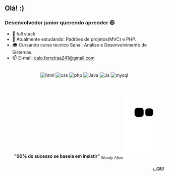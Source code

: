 ## Olá!  :)
### Desenvolvedor junior querendo aprender 😃

- 🤗 full stack
- 🌱 Atualmente estudando: Padrões de projetos(MVC) e PHP.
- 🎓 Cursando curso tecnico Senai: Análise e Desenvolvimento de Sistemas.
- 📫 E-mail: caio.ferreiraa241@gmail.com 


<div align="center" style="display: inline_block"><br>
  
  <img align="center" alt="html" height="30em" src="https://cdn.jsdelivr.net/gh/devicons/devicon/icons/html5/html5-original.svg" />
  <img align="center" alt="css" height="30em" src="https://cdn.jsdelivr.net/gh/devicons/devicon/icons/css3/css3-original.svg" />  
  <img align="center" alt="php" height="30em" src="https://cdn.jsdelivr.net/gh/devicons/devicon/icons/php/php-plain.svg" />    
  <img align="center" alt="Java" height="30em" src="https://cdn.jsdelivr.net/gh/devicons/devicon/icons/java/java-plain-wordmark.svg" />
  <img align="center" alt="Js" height="30em" src="https://cdn.jsdelivr.net/gh/devicons/devicon/icons/javascript/javascript-original.svg" />   
  <img align="center" alt="mysql" height="30em"src="https://cdn.jsdelivr.net/gh/devicons/devicon/icons/mysql/mysql-original-wordmark.svg" />

</div>

## 
  
<div align="center"> <br>

**"90% do sucesso se baseia em insistir"**<sub> Woody Allen</sub>
![Snake animation](https://github.com/rafaballerini/rafaballerini/blob/output/github-contribution-grid-snake.svg)

</div>
<div align="right"><h4>ᓚᘏᗢ</div>

  
